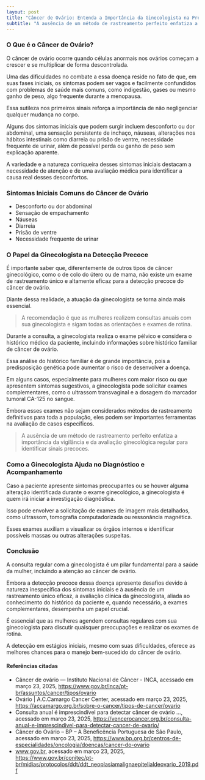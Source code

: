 ```yaml
---
layout: post
title: "Câncer de Ovário: Entenda a Importância da Ginecologista na Prevenção"
subtitle: "A ausência de um método de rastreamento perfeito enfatiza a importância da vigilância e da avaliação ginecológica regular para identificar sinais precoces."
---
```


### O Que é o Câncer de Ovário?

O câncer de ovário ocorre quando células anormais nos ovários começam a crescer e se multiplicar de forma descontrolada. 

Uma das dificuldades no combate a essa doença reside no fato de que, em suas fases iniciais, os sintomas podem ser vagos e facilmente confundidos com problemas de saúde mais comuns, como indigestão, gases ou mesmo ganho de peso, algo frequente durante a menopausa. 

Essa sutileza nos primeiros sinais reforça a importância de não negligenciar qualquer mudança no corpo.

Alguns dos sintomas iniciais que podem surgir incluem desconforto ou dor abdominal, uma sensação persistente de inchaço, náuseas, alterações nos hábitos intestinais como diarreia ou prisão de ventre, necessidade frequente de urinar, além de possível perda ou ganho de peso sem explicação aparente. 

A variedade e a natureza corriqueira desses sintomas iniciais destacam a necessidade de atenção e de uma avaliação médica para identificar a causa real desses desconfortos.

### Sintomas Iniciais Comuns do Câncer de Ovário

- Desconforto ou dor abdominal
- Sensação de empachamento
- Náuseas
- Diarreia
- Prisão de ventre
- Necessidade frequente de urinar

### O Papel da Ginecologista na Detecção Precoce

É importante saber que, diferentemente de outros tipos de câncer ginecológico, como o de colo do útero ou de mama, não existe um exame de rastreamento único e altamente eficaz para a detecção precoce do câncer de ovário. 

Diante dessa realidade, a atuação da ginecologista se torna ainda mais essencial. 

> A recomendação é que as mulheres realizem consultas anuais com sua ginecologista e sigam todas as orientações e exames de rotina.

Durante a consulta, a ginecologista realiza o exame pélvico e considera o histórico médico da paciente, incluindo informações sobre histórico familiar de câncer de ovário. 

Essa análise do histórico familiar é de grande importância, pois a predisposição genética pode aumentar o risco de desenvolver a doença. 

Em alguns casos, especialmente para mulheres com maior risco ou que apresentem sintomas sugestivos, a ginecologista pode solicitar exames complementares, como o ultrassom transvaginal e a dosagem do marcador tumoral CA-125 no sangue. 

Embora esses exames não sejam considerados métodos de rastreamento definitivos para toda a população, eles podem ser importantes ferramentas na avaliação de casos específicos. 

> A ausência de um método de rastreamento perfeito enfatiza a importância da vigilância e da avaliação ginecológica regular para identificar sinais precoces.

### Como a Ginecologista Ajuda no Diagnóstico e Acompanhamento

Caso a paciente apresente sintomas preocupantes ou se houver alguma alteração identificada durante o exame ginecológico, a ginecologista é quem irá iniciar a investigação diagnóstica. 

Isso pode envolver a solicitação de exames de imagem mais detalhados, como ultrassom, tomografia computadorizada ou ressonância magnética. 

Esses exames auxiliam a visualizar os órgãos internos e identificar possíveis massas ou outras alterações suspeitas.

### Conclusão

A consulta regular com a ginecologista é um pilar fundamental para a saúde da mulher, incluindo a atenção ao câncer de ovário. 

Embora a detecção precoce dessa doença apresente desafios devido à natureza inespecífica dos sintomas iniciais e à ausência de um rastreamento único eficaz, a avaliação clínica da ginecologista, aliada ao conhecimento do histórico da paciente e, quando necessário, a exames complementares, desempenha um papel crucial. 

É essencial que as mulheres agendem consultas regulares com sua ginecologista para discutir quaisquer preocupações e realizar os exames de rotina. 

A detecção em estágios iniciais, mesmo com suas dificuldades, oferece as melhores chances para o manejo bem-sucedido do câncer de ovário.

#### Referências citadas

- Câncer de ovário — Instituto Nacional de Câncer - INCA, acessado em março 23, 2025, https://www.gov.br/inca/pt-br/assuntos/cancer/tipos/ovario
- Ovário | A.C.Camargo Cancer Center, acessado em março 23, 2025, https://accamargo.org.br/sobre-o-cancer/tipos-de-cancer/ovario
- Consulta anual é imprescindível para detectar câncer de ovário ..., acessado em março 23, 2025, https://vencerocancer.org.br/consulta-anual-e-imprescindivel-para-detectar-cancer-de-ovario/
- Câncer do Ovário – BP – A Beneficência Portuguesa de São Paulo, acessado em março 23, 2025, https://www.bp.org.br/centros-de-especialidades/oncologia/doencas/cancer-do-ovario
- www.gov.br, acessado em março 23, 2025, https://www.gov.br/conitec/pt-br/midias/protocolos/ddt/ddt_neoplasiamalignaepitelialdeovario_2019.pdf
